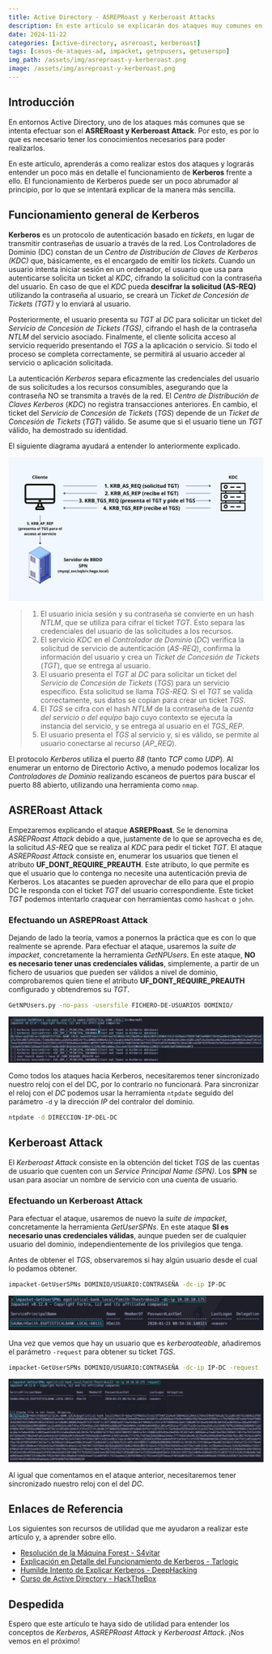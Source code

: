 ```yaml
---
title: Active Directory - ASREPRoast y Kerberoast Attacks
description: En este artículo se explicarán dos ataques muy comunes en entornos AD - ASRERoast Attack y Kerberoast Attack.
date: 2024-11-22
categories: [active-directory, asreroast, kerberoast]
tags: [casos-de-ataques-ad, impacket, getnpusers, getuserspn]
img_path: /assets/img/asreproast-y-kerberoast.png
image: /assets/img/asreproast-y-kerberoast.png
---
```


## **Introducción**
En entornos Active Directory, uno de los ataques más comunes que se intenta efectuar son el **ASRERoast y Kerberoast Attack**. Por esto, es por lo que es necesario tener los conocimientos necesarios para poder realizarlos.

En este artículo, aprenderás a como realizar estos dos ataques y lograrás entender un poco más en detalle el funcionamiento de **Kerberos** frente a ello. El funcionamiento de Kerberos puede ser un poco abrumador al principio, por lo que se intentará explicar de la manera más sencilla.

## **Funcionamiento general de Kerberos**
**Kerberos** es un protocolo de autenticación basado en *tickets*, en lugar de transmitir contraseñas de usuario a través de la red. Los Controladores de Dominio (DC) constan de un *Centro de Distribución de Claves de Kerberos (KDC)* que, básicamente, es el encargado de emitir los *tickets*. Cuando un usuario intenta iniciar sesión en un ordenador, el usuario que usa para autenticarse solicita un ticket al *KDC*, cifrando la solicitud con la contraseña del usuario. En caso de que el *KDC* pueda **descifrar la solicitud (AS-REQ)** utilizando la contraseña al usuario, se creará un *Ticket de Concesión de Tickets (TGT)* y lo enviará al usuario.

Posteriormente, el usuario presenta su *TGT* al *DC* para solicitar un ticket del *Servicio de Concesión de Tickets (TGS)*, cifrando el hash de la contraseña *NTLM* del servicio asociado. Finalmente, el cliente solicita acceso al servicio requerido presentando el *TGS* a la aplicación o servicio. Si todo el proceso se completa correctamente, se permitirá al usuario acceder al servicio o aplicación solicitada.

La autenticación *Kerberos* separa eficazmente las credenciales del usuario de sus solicitudes a los recursos consumibles, asegurando que la contraseña NO se transmita a través de la red. El *Centro de Distribución de Claves Kerberos* (*KDC*) no registra transacciones anteriores. En cambio, el ticket del *Servicio de Concesión de Tickets* (*TGS*) depende de un *Ticket de Concesión de Tickets* (*TGT*) válido. Se asume que si el usuario tiene un *TGT* válido, ha demostrado su identidad.

El siguiente diagrama ayudará a entender lo anteriormente explicado.

![Funcionamiento de Kerberos](/assets/img/funcionamiento-de-kerberos.png)

>1. El usuario inicia sesión y su contraseña se convierte en un hash *NTLM*, que se utiliza para cifrar el ticket *TGT*. Esto separa las credenciales del usuario de las solicitudes a los recursos.
>2. El servicio *KDC* en el *Controlador de Dominio* (*DC*) verifica la solicitud de servicio de autenticación (*AS-REQ*), confirma la información del usuario y crea un *Ticket de Concesión de Tickets* (*TGT*), que se entrega al usuario.
>3. El usuario presenta el *TGT* al *DC* para solicitar un ticket del *Servicio de Concesión de Tickets* (*TGS*) para un servicio específico. Esta solicitud se llama *TGS-REQ*. Si el *TGT* se valida correctamente, sus datos se copian para crear un ticket *TGS*.
>4. El *TGS* se cifra con el hash *NTLM* de la contraseña de la *cuenta del servicio o del equipo* bajo cuyo contexto se ejecuta la instancia del servicio, y se entrega al usuario en el *TGS_REP*.
>5. El usuario presenta el *TGS* al servicio y, si es válido, se permite al usuario conectarse al recurso (*AP_REQ*).

El protocolo *Kerberos* utiliza el puerto *88* (tanto *TCP* como *UDP*). Al enumerar un entorno de Directorio Activo, a menudo podemos localizar los *Controladores de Dominio* realizando escaneos de puertos para buscar el puerto 88 abierto, utilizando una herramienta como `nmap`.

## **ASRERoast Attack**
Empezaremos explicando el ataque **ASREPRoast**. Se le denomina *ASREPRoast Attack* debido a que, justamente de lo que se aprovecha es de, la solicitud *AS-REQ* que se realiza al *KDC* para pedir el ticket *TGT*. El ataque *ASREPRoast Attack* consiste en, enumerar los usuarios que tienen el atributo **UF_DONT_REQUIRE_PREAUTH**. Este atributo, lo que permite es que el usuario que lo contenga no necesite una autenticación previa de Kerberos. Los atacantes se pueden aprovechar de ello para que el propio DC le responda con el ticket *TGT* del usuario correspondiente. Este ticket *TGT* podemos intentarlo craquear con herramientas como `hashcat` o `john`.

### **Efectuando un ASREPRoast Attack**
Dejando de lado la teoría, vamos a ponernos la práctica que es con lo que realmente se aprende. Para efectuar el ataque, usaremos la *suite de impacket*, concretamente la herramienta *GetNPUsers*. En este ataque, **NO es necesario tener unas credenciales válidas**, simplemente, a partir de un fichero de usuarios que pueden ser válidos a nivel de dominio, comprobaremos quien tiene el atributo **UF_DONT_REQUIRE_PREAUTH** configurado y obtendremos su *TGT*.

```bash
GetNPUsers.py -no-pass -usersfile FICHERO-DE-USUARIOS DOMINIO/
```

![asreproast attack explication](/assets/img/asreproast-attack-explication.png)

Como todos los ataques hacia Kerberos, necesitaremos tener sincronizado nuestro reloj con el del DC, por lo contrario no funcionará. Para sincronizar el reloj con el *DC* podemos usar la herramienta `ntpdate` seguido del parámetro `-d` y la dirección *IP* del contralor del dominio.

```bash
ntpdate -d DIRECCION-IP-DEL-DC
```

## **Kerberoast Attack**
El *Kerberoast Attack* consiste en la obtención del ticket *TGS* de las cuentas de usuario que cuenten con un *Service Principal Name (SPN)*. Los **SPN** se usan para asociar un nombre de servicio con una cuenta de usuario.

### **Efectuando un Kerberoast Attack**
Para efectuar el ataque, usaremos de nuevo la *suite de impacket*, concretamente la herramienta *GetUserSPNs*. En este ataque **SI es necesario unas credenciales válidas**, aunque pueden ser de cualquier usuario del dominio, independientemente de los privilegios que tenga.

Antes de obtener el *TGS*, observaremos si hay algún usuario desde el cual lo podamos obtener.

```bash
impacket-GetUserSPNs DOMINIO/USUARIO:CONTRASEÑA -dc-ip IP-DC
```

![Comprobamos si hay algún usuario Kerberoasteable](/assets/img/kerberoasting-attack-ejemplo.png)

Una vez que vemos que hay un usuario que es *kerberoateable*, añadiremos el parámetro `-request` para obtener su ticket *TGS*.

```bash
impacket-GetUserSPNs DOMINIO/USUARIO:CONTRASEÑA -dc-ip IP-DC -request
```

![Obteniendo TGS Kerberoasting Attack Ejemplo](/assets/img/obteniendo-tgs-kerberoasting-attack-ejemplo.png)

Al igual que comentamos en el ataque anterior, necesitaremos tener sincronizado nuestro reloj con el del *DC*.

## Enlaces de Referencia
Los siguientes son recursos de utilidad que me ayudaron a realizar este artículo y, a aprender sobre ello.

- [Resolución de la Máquina Forest - S4vitar](https://www.youtube.com/watch?v=7G5wkoBpFWU&t=3984s)
- [Explicación en Detalle del Funcionamiento de Kerberos - Tarlogic](https://www.tarlogic.com/es/blog/como-funciona-kerberos/)
- [Humilde Intento de Explicar Kerberos - DeepHacking](https://deephacking.tech/humilde-intento-de-explicar-kerberos/)
- [Curso de Active Directory - HackTheBox](https://academy.hackthebox.com/module/details/74)

## Despedida
Espero que este artículo te haya sido de utilidad para entender los conceptos de *Kerberos*, *ASREPRoast Attack* y *Kerberoast Attack*. ¡Nos vemos en el próximo!
